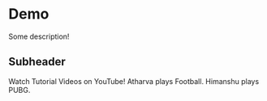# Demo

Some description!

## Subheader

Watch Tutorial Videos on YouTube!
Atharva plays Football.
Himanshu plays PUBG.